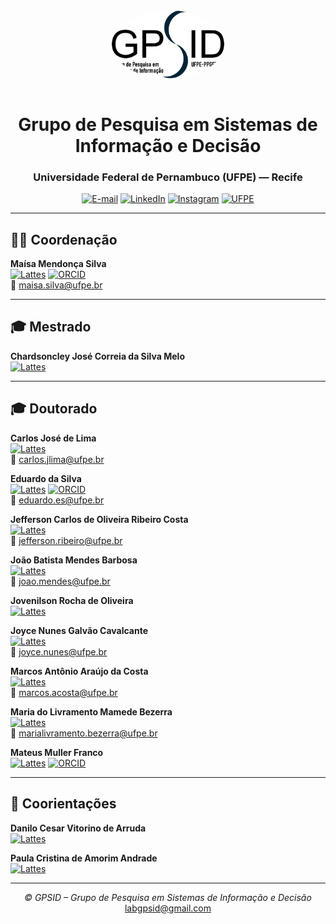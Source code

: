 <div align="center">

<img src="logo.png" alt="Logo GPSID" width="180" style="border-radius: 50%; margin-bottom: 15px;"/>

# Grupo de Pesquisa em Sistemas de Informação e Decisão
### Universidade Federal de Pernambuco (UFPE) — Recife

[![E-mail](https://img.shields.io/badge/-labgpsid%40gmail.com-D14836?style=flat&logo=gmail&logoColor=white)](mailto:labgpsid@gmail.com)
[![LinkedIn](https://img.shields.io/badge/-LinkedIn-0A66C2?style=flat&logo=linkedin&logoColor=white)](https://www.linkedin.com/company/grupo-de-pesquisa-em-sistemas-de-informa%C3%A7%C3%A3o-e-decis%C3%A3o-gpsid-ufpe/)
[![Instagram](https://img.shields.io/badge/-Instagram-E4405F?style=flat&logo=instagram&logoColor=white)](https://www.instagram.com/labgpsid/)
[![UFPE](https://img.shields.io/badge/-UFPE-7C002D?style=flat&logo=academia&logoColor=white)](https://www.ufpe.br)

---

</div>

## 👩‍🏫 Coordenação

**Maísa Mendonça Silva**  
[![Lattes](https://img.shields.io/badge/-Lattes-007ACC?style=flat&logo=google-scholar&logoColor=white)](http://lattes.cnpq.br/1719660651640802)
[![ORCID](https://img.shields.io/badge/-ORCID-A6CE39?style=flat&logo=orcid&logoColor=white)](https://orcid.org/0000-0003-4223-2769)  
📧 maisa.silva@ufpe.br

---

## 🎓 Mestrado

**Chardsoncley José Correia da Silva Melo**  
[![Lattes](https://img.shields.io/badge/-Lattes-007ACC?style=flat&logo=google-scholar&logoColor=white)](http://lattes.cnpq.br/4730758926255746)

---

## 🎓 Doutorado

**Carlos José de Lima**  
[![Lattes](https://img.shields.io/badge/-Lattes-007ACC?style=flat&logo=google-scholar&logoColor=white)](http://lattes.cnpq.br/6652468960979337)  
📧 carlos.jlima@ufpe.br  

**Eduardo da Silva**  
[![Lattes](https://img.shields.io/badge/-Lattes-007ACC?style=flat&logo=google-scholar&logoColor=white)](http://lattes.cnpq.br/9698302403435499)
[![ORCID](https://img.shields.io/badge/-ORCID-A6CE39?style=flat&logo=orcid&logoColor=white)](https://orcid.org/0000-0002-2455-2294)  
📧 eduardo.es@ufpe.br  

**Jefferson Carlos de Oliveira Ribeiro Costa**  
[![Lattes](https://img.shields.io/badge/-Lattes-007ACC?style=flat&logo=google-scholar&logoColor=white)](http://lattes.cnpq.br/6411337258532071)  
📧 jefferson.ribeiro@ufpe.br  

**João Batista Mendes Barbosa**  
[![Lattes](https://img.shields.io/badge/-Lattes-007ACC?style=flat&logo=google-scholar&logoColor=white)](http://lattes.cnpq.br/4686033623536696)  
📧 joao.mendes@ufpe.br  

**Jovenilson Rocha de Oliveira**  
[![Lattes](https://img.shields.io/badge/-Lattes-007ACC?style=flat&logo=google-scholar&logoColor=white)](http://lattes.cnpq.br/4863817903775091)

**Joyce Nunes Galvão Cavalcante**  
[![Lattes](https://img.shields.io/badge/-Lattes-007ACC?style=flat&logo=google-scholar&logoColor=white)](http://lattes.cnpq.br/9078115312448557)  
📧 joyce.nunes@ufpe.br  

**Marcos Antônio Araújo da Costa**  
[![Lattes](https://img.shields.io/badge/-Lattes-007ACC?style=flat&logo=google-scholar&logoColor=white)](http://lattes.cnpq.br/0908944937890798)  
📧 marcos.acosta@ufpe.br  

**Maria do Livramento Mamede Bezerra**  
[![Lattes](https://img.shields.io/badge/-Lattes-007ACC?style=flat&logo=google-scholar&logoColor=white)](http://lattes.cnpq.br/2045810723587545)  
📧 marialivramento.bezerra@ufpe.br  

**Mateus Muller Franco**  
[![Lattes](https://img.shields.io/badge/-Lattes-007ACC?style=flat&logo=google-scholar&logoColor=white)](http://lattes.cnpq.br/9554919145483656)
[![ORCID](https://img.shields.io/badge/-ORCID-A6CE39?style=flat&logo=orcid&logoColor=white)](https://orcid.org/0000-0001-5137-4342)

---

## 🤝 Coorientações

**Danilo Cesar Vitorino de Arruda**  
[![Lattes](https://img.shields.io/badge/-Lattes-007ACC?style=flat&logo=google-scholar&logoColor=white)](http://lattes.cnpq.br/2725265019496657)

**Paula Cristina de Amorim Andrade**  
[![Lattes](https://img.shields.io/badge/-Lattes-007ACC?style=flat&logo=google-scholar&logoColor=white)](http://lattes.cnpq.br/6398108441133432)

---

<div align="center">

<i>© GPSID – Grupo de Pesquisa em Sistemas de Informação e Decisão</i><br>
<a href="mailto:labgpsid@gmail.com">labgpsid@gmail.com</a>

</div>
